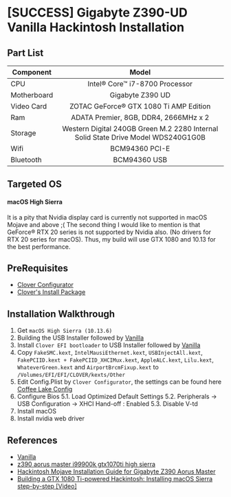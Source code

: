 # [SUCCESS] Gigabyte Z390-UD Vanilla Hackintosh Installation

## Part List
| Component     | Model         | 
| ------------- |:-------------:| 
| CPU           | Intel® Core™ i7-8700 Processor | 
| Motherboard      | Gigabyte Z390 UD      |   
| Video Card | ZOTAC GeForce® GTX 1080 Ti AMP Edition      | 
| Ram | ADATA Premier, 8GB, DDR4, 2666MHz x 2 |
| Storage | Western Digital 240GB Green M.2 2280 Internal Solid State Drive Model WDS240G1G0B  |
| Wifi | BCM94360 PCI-E |
| Bluetooth | BCM94360 USB |

## Targeted OS
#### macOS High Sierra
It is a pity that Nvidia display card is currently not supported in macOS Mojave and above ;( The second thing I would like to mention is that GeForce® RTX 20 series is not supported by Nvidia also. (No drivers for RTX 20 series for macOS). Thus, my build will use GTX 1080 and 10.13 for the best performance.

## PreRequisites
- [Clover Configurator](https://mackie100projects.altervista.org/download-clover-configurator/)
- [Clover's Install Package](http://mackie100projects.altervista.org/download-clover-configurator/)

## Installation Walkthrough
1. Get `macOS High Sierra (10.13.6)`
2. Building the USB Installer followed by [Vanilla](https://hackintosh.gitbook.io/-r-hackintosh-vanilla-desktop-guide/building-the-usb-installer)
3. Install `Clover EFI bootloader` to USB Installer followed by [Vanilla](https://hackintosh.gitbook.io/-r-hackintosh-vanilla-desktop-guide/clover-setup)
4. Copy `FakeSMC.kext`, `IntelMausiEthernet.kext`, `USBInjectAll.kext`, `FakePCIID.kext + FakePCIID_XHCIMux.kext`, `AppleALC.kext`, `Lilu.kext`, `WhateverGreen.kext` and `AirportBrcmFixup.kext` to `/Volumes/EFI/EFI/CLOVER/kexts/Other`
5. Edit Config.Plist by `Clover Configurator`, the settings can be found here [Coffee Lake Config](https://hackintosh.gitbook.io/-r-hackintosh-vanilla-desktop-guide/config.plist-per-hardware/coffee-lake)
5. Configure Bios
5.1. Load Optimized Default Settings
5.2. Peripherals → USB Configuration → XHCI Hand-off : Enabled
5.3. Disable V-td
6. Install macOS
7. Install nvidia web driver

## References
- [Vanilla](https://hackintosh.gitbook.io/-r-hackintosh-vanilla-desktop-guide/)
- [z390 aorus master i99900k gtx1070ti high sierra](https://www.reddit.com/r/hackintosh/comments/a4obvs/z390_aorus_master_i99900k_gtx1070ti_high_sierra/)
- [Hackintosh Mojave Installation Guide for Gigabyte Z390 Aorus Master](https://github.com/cmer/gigabyte-z390-aorus-master-hackintosh)
- [Building a GTX 1080 Ti-powered Hackintosh: Installing macOS Sierra step-by-step [Video]](https://9to5mac.com/2017/04/28/building-a-gtx-1080-ti-powered-hackintosh-installing-macos-sierra-step-by-step-video/)
